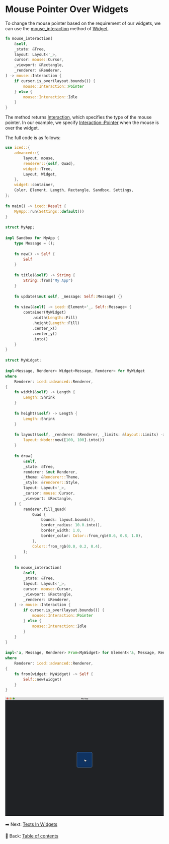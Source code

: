 # Mouse Pointer Over Widgets

To change the mouse pointer based on the requirement of our widgets, we can use the [mouse_interaction](https://docs.rs/iced/latest/iced/advanced/widget/trait.Widget.html#method.mouse_interaction) method of [Widget](https://docs.rs/iced/latest/iced/advanced/widget/trait.Widget.html).

```rust
fn mouse_interaction(
    &self,
    _state: &Tree,
    layout: Layout<'_>,
    cursor: mouse::Cursor,
    _viewport: &Rectangle,
    _renderer: &Renderer,
) -> mouse::Interaction {
    if cursor.is_over(layout.bounds()) {
        mouse::Interaction::Pointer
    } else {
        mouse::Interaction::Idle
    }
}
```

The method returns [Interaction](https://docs.rs/iced/latest/iced/mouse/enum.Interaction.html), which specifies the type of the mouse pointer.
In our example, we specify [Interaction::Pointer](https://docs.rs/iced/latest/iced/mouse/enum.Interaction.html#variant.Pointer) when the mouse is over the widget.

The full code is as follows:

```rust
use iced::{
    advanced::{
        layout, mouse,
        renderer::{self, Quad},
        widget::Tree,
        Layout, Widget,
    },
    widget::container,
    Color, Element, Length, Rectangle, Sandbox, Settings,
};

fn main() -> iced::Result {
    MyApp::run(Settings::default())
}

struct MyApp;

impl Sandbox for MyApp {
    type Message = ();

    fn new() -> Self {
        Self
    }

    fn title(&self) -> String {
        String::from("My App")
    }

    fn update(&mut self, _message: Self::Message) {}

    fn view(&self) -> iced::Element<'_, Self::Message> {
        container(MyWidget)
            .width(Length::Fill)
            .height(Length::Fill)
            .center_x()
            .center_y()
            .into()
    }
}

struct MyWidget;

impl<Message, Renderer> Widget<Message, Renderer> for MyWidget
where
    Renderer: iced::advanced::Renderer,
{
    fn width(&self) -> Length {
        Length::Shrink
    }

    fn height(&self) -> Length {
        Length::Shrink
    }

    fn layout(&self, _renderer: &Renderer, _limits: &layout::Limits) -> layout::Node {
        layout::Node::new([100, 100].into())
    }

    fn draw(
        &self,
        _state: &Tree,
        renderer: &mut Renderer,
        _theme: &Renderer::Theme,
        _style: &renderer::Style,
        layout: Layout<'_>,
        _cursor: mouse::Cursor,
        _viewport: &Rectangle,
    ) {
        renderer.fill_quad(
            Quad {
                bounds: layout.bounds(),
                border_radius: 10.0.into(),
                border_width: 1.0,
                border_color: Color::from_rgb(0.6, 0.8, 1.0),
            },
            Color::from_rgb(0.0, 0.2, 0.4),
        );
    }

    fn mouse_interaction(
        &self,
        _state: &Tree,
        layout: Layout<'_>,
        cursor: mouse::Cursor,
        _viewport: &Rectangle,
        _renderer: &Renderer,
    ) -> mouse::Interaction {
        if cursor.is_over(layout.bounds()) {
            mouse::Interaction::Pointer
        } else {
            mouse::Interaction::Idle
        }
    }
}

impl<'a, Message, Renderer> From<MyWidget> for Element<'a, Message, Renderer>
where
    Renderer: iced::advanced::Renderer,
{
    fn from(widget: MyWidget) -> Self {
        Self::new(widget)
    }
}
```

![Mouse Pointer Over Widgets](./pic/mouse_pointer_over_widgets.png)

:arrow_right:  Next: [Texts In Widgets](./texts_in_widgets.md)

:blue_book: Back: [Table of contents](./../README.md)

